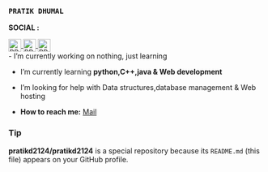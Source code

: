 ### `PRATIK DHUMAL` 

**SOCIAL :**

<a href="https://twitter.com/pratikd2124">
  <img align="center" alt="PRATIK DHUMAL | Twitter" width="25px" src="https://image.flaticon.com/icons/svg/733/733579.svg" />
</a>
<a href="https://instagram.com/pratikd2124">
  <img align="center" alt="PRATIK DHUMAL | Instagram" width="25px" src="https://image.flaticon.com/icons/svg/2111/2111463.svg" />
</a>
<a href="https://www.linkedin.com/in/pratik-dhumal-b877b1150">
  <img align="center" alt="PRATIK DHUMAL | Linkedin" width="25px" src="https://image.flaticon.com/icons/svg/124/124011.svg" />
</a>
<br>
-  I’m currently working on nothing, just learning

-  I’m currently learning **python,C++,java &  Web development**

-  I’m looking for help with Data structures,database management & Web hosting 

-  **How to reach me:** [Mail](pratikd2124@gmail.com)


### Tip
**pratikd2124/pratikd2124** is a special repository because its `README.md` (this file) appears on your GitHub profile.

<!--- 💬 Ask me about
- 😄 Pronouns: ... 
- 👯 I’m looking to collaborate on ... 
- ⚡ Fun fact: ...-->
